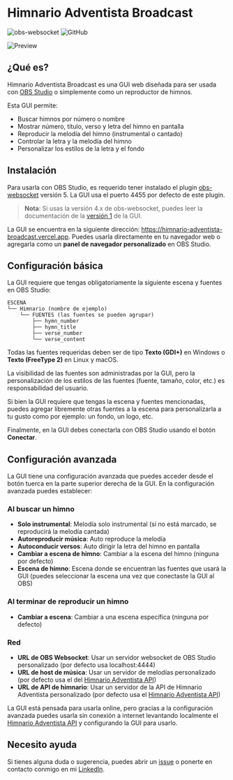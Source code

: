 # Himnario Adventista Broadcast

![obs-websocket](https://img.shields.io/badge/obs--websocket-5.x-blue?style=for-the-badge)
![GitHub](https://img.shields.io/github/license/jhormanrus/himnario-adventista-broadcast?style=for-the-badge)

![Preview](https://res.cloudinary.com/jhormanrus/image/upload/v1675045208/my-repositories/himnario-adventista/2.png)

## ¿Qué es?

Himnario Adventista Broadcast es una GUI web diseñada para ser usada con [OBS Studio](https://obsproject.com) o simplemente como un reproductor de himnos.

Esta GUI permite:

- Buscar himnos por número o nombre
- Mostrar número, título, verso y letra del himno en pantalla
- Reproducir la melodía del himno (instrumental o cantado)
- Controlar la letra y la melodía del himno
- Personalizar los estilos de la letra y el fondo

## Instalación

Para usarla con OBS Studio, es requerido tener instalado el plugin [obs-websocket](https://obsproject.com/forum/resources/obs-websocket-remote-control-obs-studio-using-websockets.466) versión 5. La GUI usa el puerto 4455 por defecto de este plugin.

> **Nota**: Si usas la versión 4.x de obs-websocket, puedes leer la documentación de la [versión 1](https://github.com/jhormanrus/himnario-adventista-broadcast/tree/1.x) de la GUI.

La GUI se encuentra en la siguiente dirección: <https://himnario-adventista-broadcast.vercel.app>. Puedes usarla directamente en tu navegador web o agregarla como un **panel de navegador personalizado** en OBS Studio.

## Configuración básica

La GUI requiere que tengas obligatoriamente la siguiente escena y fuentes en OBS Studio:

```text
ESCENA
└── Himnario (nombre de ejemplo)
    └── FUENTES (las fuentes se pueden agrupar)
        ├── hymn_number
        ├── hymn_title
        ├── verse_number
        └── verse_content
```

Todas las fuentes requeridas deben ser de tipo **Texto (GDI+)** en Windows o **Texto (FreeType 2)** en Linux y macOS.

La visibilidad de las fuentes son administradas por la GUI, pero la personalización de los estilos de las fuentes (fuente, tamaño, color, etc.) es responsabilidad del usuario.

Si bien la GUI requiere que tengas la escena y fuentes mencionadas, puedes agregar libremente otras fuentes a la escena para personalizarla a tu gusto como por ejemplo: un fondo, un logo, etc.

Finalmente, en la GUI debes conectarla con OBS Studio usando el botón **Conectar**.

## Configuración avanzada

La GUI tiene una configuración avanzada que puedes acceder desde el botón tuerca en la parte superior derecha de la GUI. En la configuración avanzada puedes establecer:

### Al buscar un himno
- **Solo instrumental**: Melodía solo instrumental (si no está marcado, se reproducirá la melodía cantada)
- **Autoreproducir música**: Auto reproduce la melodía
- **Autoconducir versos**: Auto dirigir la letra del himno en pantalla
- **Cambiar a escena de himno**: Cambiar a la escena del himno (ninguna por defecto)
- **Escena de himno**: Escena donde se encuentran las fuentes que usará la GUI (puedes seleccionar la escena una vez que conectaste la GUI al OBS)

### Al terminar de reproducir un himno
- **Cambiar a escena**: Cambiar a una escena específica (ninguna por defecto)

### Red
- **URL de OBS Websocket**: Usar un servidor websocket de OBS Studio personalizado (por defecto usa localhost:4444)
- **URL de host de música**: Usar un servidor de melodías personalizado (por defecto usa el del [Himnario Adventista API](https://github.com/jhormanrus/himnario-adventista-api))
- **URL de API de himnario**: Usar un servidor de la API de Himnario Adventista personalizado (por defecto usa el [Himnario Adventista API](https://sdah.my.to/hymn))

La GUI está pensada para usarla online, pero gracias a la configuración avanzada puedes usarla sin conexión a internet levantando localmente el [Himnario Adventista API](https://github.com/jhormanrus/himnario-adventista-api) y configurando la GUI para usarlo.

## Necesito ayuda

Si tienes alguna duda o sugerencia, puedes abrir un [issue](https://github.com/jhormanrus/himnario-adventista-api/issues) o ponerte en contacto conmigo en mi [LinkedIn](https://www.linkedin.com/in/jhormanrus/).
